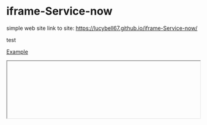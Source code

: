 # iframe-Service-now
simple web site
link to site: https://lucybell67.github.io/iframe-Service-now/

test

<a href="https://dev48352.service-now.com/incident_list.do?sysparm_query=active=true^caller_id=javascript:gs.getUserID()" class="link1">Example</a>
<iframe id="iframe1" src="about:blank" width="100%" scrolling="no"></iframe>
<script>
    var myLink = $('.link1');
    myLink.on('click', function(e){
        e.preventDefault(myLink);
        $('#iframe1').attr('src', myLink.attr('href'));
    });
    iFrameResize();
</script>
